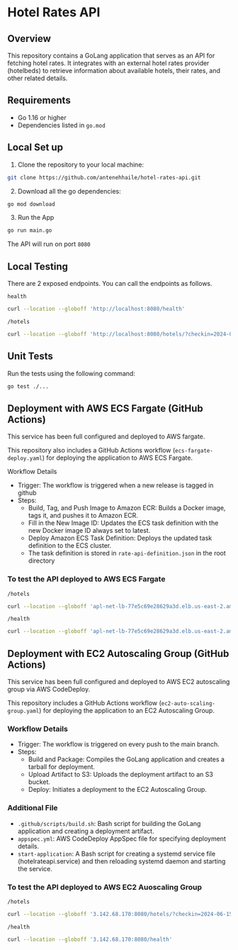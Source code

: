 # Hotel Rates API

## Overview
This repository contains a GoLang application that serves as an API for fetching hotel rates. It integrates with an external hotel rates provider (hotelbeds) to retrieve information about available hotels, their rates, and other related details.

## Requirements
- Go 1.16 or higher
- Dependencies listed in `go.mod`

## Local Set up
1. Clone the repository to your local machine:

```bash
git clone https://github.com/antenehhaile/hotel-rates-api.git
```

2. Download all the go dependencies:

```bash
go mod download
```

3. Run the App
```bash
go run main.go
```

The API will run on port `8080`

## Local Testing

There are 2 exposed endpoints. You can call the endpoints as follows. 

`health`
```bash
curl --location --globoff 'http://localhost:8080/health'
```   
  
`/hotels`
```bash 
curl --location --globoff 'http://localhost:8080/hotels/?checkin=2024-06-15&checkout=2024-06-16&currency=USD&guestNationality=US&hotelIds=264&occupancies=[{%22rooms%22%3A1%2C%20%22adults%22%3A%202}]'
```

## Unit Tests

Run the tests using the following command:
```bash
go test ./...
```

## Deployment with AWS ECS Fargate (GitHub Actions)
This service has been full configured and deployed to AWS fargate. 

This repository also includes a GitHub Actions workflow (`ecs-fargate-deploy.yaml`) for deploying the application to AWS ECS Fargate.

Workflow Details

- Trigger: The workflow is triggered when a new release is tagged in github
- Steps:
  - Build, Tag, and Push Image to Amazon ECR: Builds a Docker image, tags it, and pushes it to Amazon ECR.
  - Fill in the New Image ID: Updates the ECS task definition with the new Docker image ID always set to latest.
  - Deploy Amazon ECS Task Definition: Deploys the updated task definition to the ECS cluster.
  - The task definition is stored in `rate-api-definition.json` in the root directory

### To test the API deployed to AWS ECS Fargate

`/hotels`
```bash
curl --location --globoff 'apl-net-lb-77e5c69e28629a3d.elb.us-east-2.amazonaws.com/hotels/?checkin=2024-06-15&checkout=2024-06-16&currency=USD&guestNationality=US&hotelIds=77%2C168%2C264%2C265%2C297%2C311&occupancies=[{%22rooms%22%3A1%2C%20%22adults%22%3A%202}]'
```

`/health`
```bash
curl --location --globoff 'apl-net-lb-77e5c69e28629a3d.elb.us-east-2.amazonaws.com/health'
```

## Deployment with EC2 Autoscaling Group (GitHub Actions)
This service has been full configured and deployed to AWS EC2 autoscaling group via AWS CodeDeploy. 

This repository includes a GitHub Actions workflow (`ec2-auto-scaling-group.yaml`) for deploying the application to an EC2 Autoscaling Group.

### Workflow Details

- Trigger: The workflow is triggered on every push to the main branch.
- Steps: 
  - Build and Package: Compiles the GoLang application and creates a tarball for deployment.
  - Upload Artifact to S3: Uploads the deployment artifact to an S3 bucket.
  - Deploy: Initiates a deployment to the EC2 Autoscaling Group.

### Additional File 
- `.github/scripts/build.sh`: Bash script for building the GoLang application and creating a deployment artifact.
- `appspec.yml`: AWS CodeDeploy AppSpec file for specifying deployment details.
- `start-application`: A Bash script for creating a systemd service file (hotelrateapi.service) and then reloading systemd daemon and starting the service.

### To test the API deployed to AWS EC2 Auoscaling Group
`/hotels`
```bash
curl --location --globoff '3.142.68.170:8080/hotels/?checkin=2024-06-15&checkout=2024-06-16&currency=USD&guestNationality=US&hotelIds=77%2C168%2C264%2C265%2C297%2C311&occupancies=[{%22rooms%22%3A1%2C%20%22adults%22%3A%202}]'
```

`/health`
```bash
curl --location --globoff '3.142.68.170:8080/health'
```